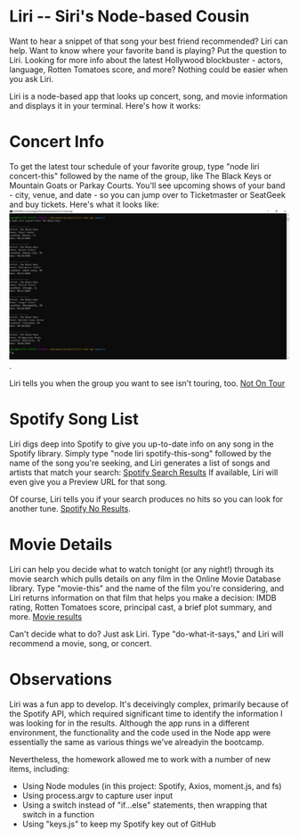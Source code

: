# Liri -- Siri's Node-based Cousin

Want to hear a snippet of that song your best friend recommended? Liri can help. Want to know where your favorite band is playing? Put the question to Liri. Looking for more info about the latest Hollywood blockbuster - actors, language, Rotten Tomatoes score, and more? Nothing could be easier when you ask Liri.

Liri is a node-based app that looks up concert, song, and movie information and displays it in your terminal. Here's how it works:

# Concert Info

To get the latest tour schedule of your favorite group, type "node liri concert-this" followed by the name of the group, like The Black Keys or Mountain Goats or Parkay Courts. You'll see upcoming shows of your band - city, venue, and date - so you can jump over to Ticketmaster or SeatGeek and buy tickets. Here's what it looks like: ![Concert Search](/images/concert-the-black-keys.jpg). 

Liri tells you when the group you want to see isn't touring, too. [Not On Tour](/images/concert-chuck-berry.jpg) 

# Spotify Song List

Liri digs deep into Spotify to give you up-to-date info on any song in the Spotify library. Simply type "node liri spotify-this-song" followed by the name of the song you're seeking, and Liri generates a list of songs and artists that match your search: [Spotify Search Results](/images/spotify-results.jpg) If available, Liri will even give you a Preview URL for that song. 

Of course, Liri tells you if your search produces no hits so you can look for another tune. [Spotify No Results](/images/spotify-not-found.jpg). 

# Movie Details

Liri can help you decide what to watch tonight (or any night!) through its movie search which pulls details on any film in the Online Movie Database library. Type "movie-this" and the name of the film you're considering, and Liri returns information on that film that helps you make a decision: IMDB rating, Rotten Tomatoes score, principal cast, a brief plot summary, and more. [Movie results](/images/movie-search.jpg)

Can't decide what to do? Just ask Liri. Type "do-what-it-says," and Liri will recommend a movie, song, or concert.

# Observations

Liri was a fun app to develop. It's deceivingly complex, primarily because of the Spotify API, which required significant time to identify the information I was looking for in the results. Although the app runs in a different environment, the functionality and the code used in the Node app were essentially the same as various things we've alreadyin the bootcamp. 

Nevertheless, the homework allowed me to work with a number of new items, including:
- Using Node modules (in this project: Spotify, Axios, moment.js, and fs)
- Using process.argv to capture user input
- Using a switch instead of "if...else" statements, then wrapping that switch in a function
- Using "keys.js" to keep my Spotify key out of GitHub



